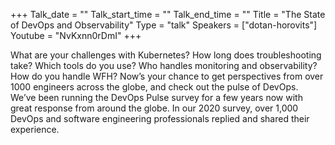 +++
Talk_date = ""
Talk_start_time = ""
Talk_end_time = ""
Title = "The State of DevOps and Observability"
Type = "talk"
Speakers = ["dotan-horovits"]
Youtube = "NvKxnn0rDmI"
+++

What are your challenges with Kubernetes? How long does troubleshooting take? Which tools do you use? Who handles monitoring and observability? How do you handle WFH? Now’s your chance to get perspectives from over 1000 engineers across the globe, and check out the pulse of DevOps. We’ve been running the DevOps Pulse survey for a few years now with great response from around the globe. In our 2020 survey, over 1,000 DevOps and software engineering professionals replied and shared their experience.